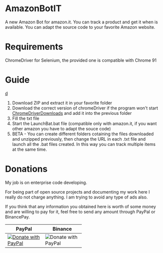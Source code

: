 # AmazonBotIT
A new Amazon Bot for amazon.it. You can track a product and get it when is available. You can adapt the source code to your favorite Amazon website.

# Requirements

ChromeDriver for Selenium, the provided one is compatible with Chrome 91

# Guide
<a href="http://github.com/gianluca92sr/AmazonBotIT">d</a>
1. Download ZIP and extract it in your favorite folder
2. Download the correct version of chromeDriver if the program won't start <a href="https://chromedriver.chromium.org/downloads">ChromeDriverDownloads</a> and add it into the previous folder
3. Fill the txt file
4. Start the LaunchBat.bat file (compatible only with amazon.it, if you want other amazon you have to adapt the souce code)
5. BETA - You can create different folders cotaining the files downloaded and unzipped previously, then change the URL in each .txt file and launch all the .bat files created. In this way you can track multiple items at the same time.

# Donations
My job is on enterprise code developing.

For being part of open source projects and documenting my work here I really do not charge anything. I am trying to avoid any type of ads also.

If you think that any information you obtained here is worth of some money and are willing to pay for it, feel free to send any amount through PayPal or BinancePay.

<table style="max-width: 50%;">
  <thead>
    <th>PayPal</th>
    <th>Binance</th>
  </thead>
  <tbody>
    <td><a href="https://www.paypal.com/cgi-bin/webscr?cmd=_s-xclick&hosted_button_id=29C8HAWPTVRGE">
        <img src="https://raw.githubusercontent.com/stefan-niedermann/paypal-donate-button/master/paypal-donate-button.png" alt="Donate with PayPal" />
        </a>
    </td>
    <td>
        <img src="https://user-images.githubusercontent.com/61836648/120906034-7e193380-c656-11eb-94c1-f42855b9add3.png" alt="Donate with PayPal" /> 
    </td>
  </tbody>
</table>





